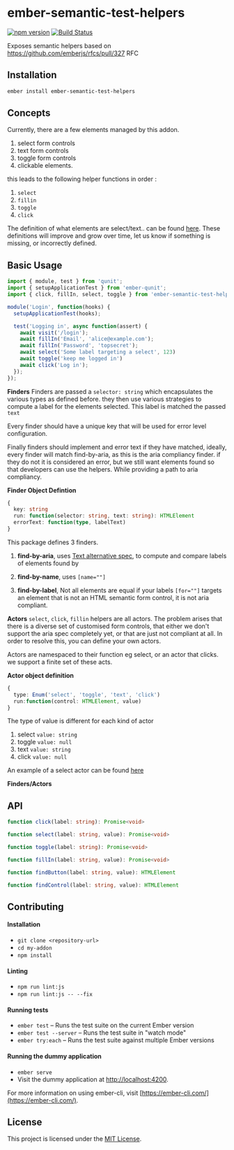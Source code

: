 # ember-semantic-test-helpers

[![npm version](https://badge.fury.io/js/ember-semantic-test-helpers.svg)](https://www.npmjs.com/package/ember-semantic-test-helpers)
[![Build Status](https://travis-ci.org/tradegecko/ember-semantic-test-helpers.svg?branch=master)](https://travis-ci.org/tradegecko/ember-semantic-test-helpers)


Exposes semantic helpers based on https://github.com/emberjs/rfcs/pull/327 RFC

Installation
------------------------------------------------------------------------------
```bash
ember install ember-semantic-test-helpers
```

Concepts
------------------------------------------------------------------------------
Currently, there are a few elements managed by this addon.

1. select form controls
2. text form controls
3. toggle form controls
4. clickable elements.

this leads to the following helper functions in order :

1. `select`
2. `fillin`
3. `toggle`
4. `click`

The definition of what elements are select/text.. can be found  [here](https://github.com/tradegecko/ember-semantic-test-helpers/blame/master/addon-test-support/dom/types.js#L1). These definitions will improve and grow over time, let us know if something is missing, or incorrectly defined.


Basic Usage
------------------------------------------------------------------------------

```js
import { module, test } from 'qunit';
import { setupApplicationTest } from 'ember-qunit';
import { click, fillIn, select, toggle } from 'ember-semantic-test-helpers/test-support';

module('Login', function(hooks) {
  setupApplicationTest(hooks);

  test('Logging in', async function(assert) {
    await visit('/login');
    await fillIn('Email', 'alice@example.com');
    await fillIn('Password', 'topsecret');
    await select('Some label targeting a select', 123)
    await toggle('keep me logged in')
    await click('Log in');
  });
});
```
**Finders**
Finders are passed a `selector: string` which encapsulates the various types as defined before. they then use various strategies to compute a label for the elements selected. This label is matched the passed `text`

Every finder should have a unique key that will be used for error level configuration.

Finally finders should implement and error text if they have matched, ideally, every finder will match find-by-aria, as this is the aria compliancy finder. if they do not it is considered an error, but we still want elements found so that developers can use the helpers. While providing a path to aria compliancy.

**Finder Object Defintion**
```ts
{
  key: string
  run: function(selector: string, text: string): HTMLElement
  errorText: function(type, labelText)
}
```


This package defines 3 finders.
1. **find-by-aria**,
uses [Text alternative spec](https://www.w3.org/TR/accname-1.1/#mapping_additional_nd_te), to compute and compare labels of elements found by

2. **find-by-name**, uses `[name=""]`

3. **find-by-label**, Not all elements are equal if your labels `[for=""]` targets an element that is not an HTML semantic form control, it is not aria compliant.


**Actors**
`select`, `click`, `fillin` helpers are all actors. The problem arises that there is a diverse set of customised form controls, that either we don't support the aria spec completely yet, or that are just not compliant at all. In order to resolve this, you can define your own actors.

Actors are namespaced to their function eg select, or an actor that clicks. we support a finite set of these acts.

**Actor object definition**
```ts
{
  type: Enum('select', 'toggle', 'text', 'click')
  run:function(control: HTMLElement, value)
}
```
The type of value is different for each kind of actor

1. select `value: string`
2. toggle `value: null`
3. text `value: string`
4. click `value: null`

An example of a select actor can be found [here](https://github.com/tradegecko/ember-semantic-test-helpers/blame/master/tests/integration/components/custom-fillers-test.js#L19)


**Finders/Actors**

API
------------------------------------------------------------------------------
```ts
function click(label: string): Promise<void>
```

```ts
function select(label: string, value): Promise<void>
```

```ts
function toggle(label: string): Promise<void>
```

```ts
function fillIn(label: string, value): Promise<void>
```

```ts
function findButton(label: string, value): HTMLElement
```

```ts
function findControl(label: string, value): HTMLElement
```

Contributing
------------------------------------------------------------------------------

#### Installation

* `git clone <repository-url>`
* `cd my-addon`
* `npm install`

#### Linting

* `npm run lint:js`
* `npm run lint:js -- --fix`

#### Running tests

* `ember test` – Runs the test suite on the current Ember version
* `ember test --server` – Runs the test suite in "watch mode"
* `ember try:each` – Runs the test suite against multiple Ember versions

#### Running the dummy application

* `ember serve`
* Visit the dummy application at [http://localhost:4200](http://localhost:4200).

For more information on using ember-cli, visit [https://ember-cli.com/](https://ember-cli.com/).

License
------------------------------------------------------------------------------

This project is licensed under the [MIT License](LICENSE.md).
